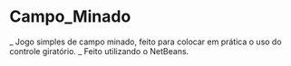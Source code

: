 # Campo_Minado
 _ Jogo simples de campo minado, feito para colocar em prática o uso do controle giratório.
 _ Feito utilizando o NetBeans.
